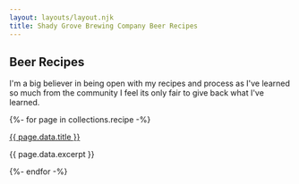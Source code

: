 ```yaml
---
layout: layouts/layout.njk
title: Shady Grove Brewing Company Beer Recipes
---
```


## Beer Recipes

I'm a big believer in being open with my recipes and process as I've learned so much from the community I feel its only fair to give back what I've learned.


{%- for page in collections.recipe -%}
  <article>
    <a href="{{ page.url }}">{{ page.data.title }}</a>
    <p>{{ page.data.excerpt }}</p>
  </article>
{%- endfor -%}
